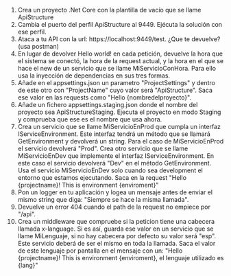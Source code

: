 1. Crea un proyecto .Net Core con la plantilla de vacío que se llame ApiStructure
2. Cambia el puerto del perfil ApiStructure al 9449. Ejécuta la solución con ese perfil.
3. Ataca a tu API con la url: https://localhost:9449/test. ¿Que te devuelve? (usa postman)
4. En lugar de devolver Hello world! en cada petición, devuelve la hora que el sistema se conectó, la hora de la request actual, y la hora en el que se hace el new de un servicio que se llame MiServicioConHora. Para ello usa la inyección de dependencias en sus tres formas.
5. Añade en el appsettings.json un parametro "ProjectSettings" y dentro de este otro con "ProjectName" cuyo valor será "ApiStructure". Saca ese valor en las requests como "Hello {nombredelproyecto}".
6. Añade un fichero appsettings.staging.json donde el nombre del proyecto sea ApiStructureStaging. Ejecuta el proyecto en modo Staging y comprueba que ese es el nombre que usa ahora.
7. Crea un servicio que se llame MiServicioEnProd que cumpla un interfaz IServiceEnvironment. Este interfaz tendrá un método que se llamará GetEnvironment y devolverá un string. Para el caso de MiServicioEnProd el servicio devolverá "Prod". Crea otro servicio que se llame MiServicioEnDev que implemente el interfaz IServiceEnvironment. En este caso el servicio devolverá "Dev" en el método GetEnvironment. Usa el servicio MiServicioEnDev solo cuando sea development el entorno que estamos ejecutando. Saca en la request "Hello {projectname}! This is environment {enviroment}"
8. Pon un logger en tu aplicación y logea un mensaje antes de enviar el mismo string que diga: "Siempre se hace la misma llamada".
9. Devuelve un error 404 cuando el path de la request no empiece por "/api".
10. Crea un middleware que compruebe si la peticion tiene una cabecera llamada x-language. Si es así, guarda ese valor en un servicio que se llame MiLenguaje, si no hay cabecera por defecto su valor será "esp". Este servicio deberá de ser el mismo en toda la llamada. Saca el valor de este lenguaje por pantalla en el mensaje con un: "Hello {projectname}! This is environment {enviroment}, el lenguaje utilizado es {lang}"

